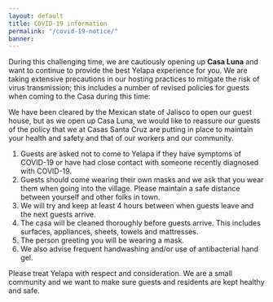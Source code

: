 ```yaml
---	
layout: default	
title: COVID-19 information	
permalink: "/covid-19-notice/"	
banner: 	
---	
```

During this challenging time, we are cautiously opening up **Casa Luna** and want to continue to provide the best Yelapa experience for you. We are taking extensive precautions in our hosting practices to mitigate the risk of virus transmission; this includes a number of revised policies for guests when coming to the Casa during this time:	

We have been cleared by the Mexican state of Jalisco to open our guest house, but as we open up Casa Luna, we would like to reassure our guests of the policy that we at Casas Santa Cruz are putting in place to maintain your health and safety and that of our workers and our community.

1. Guests are asked not to come to Yelapa if they have symptoms of COVID-19 or have had close contact with someone recently diagnosed with COVID-19.
2. Guests should come wearing their own masks and we ask that you wear them when going into the village. Please maintain a safe distance between yourself and other folks in town.
3. We will try and keep at least 4 hours between when guests leave and the next guests arrive.
4. The casa will be cleaned thoroughly before guests arrive. This includes surfaces, appliances, sheets, towels and mattresses.
5. The person greeting you will be wearing a mask.	
6. We also advise frequent handwashing and/or use of antibacterial hand gel.

Please treat Yelapa with respect and consideration. We are a small community and we want to make sure guests and residents are kept healthy and safe.
